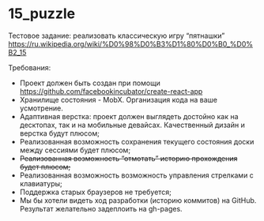 # 15_puzzle

Тестовое задание: реализовать классическую игру “пятнашки” https://ru.wikipedia.org/wiki/%D0%98%D0%B3%D1%80%D0%B0_%D0%B2_15

Требования:
* Проект должен быть создан при помощи https://github.com/facebookincubator/create-react-app
* Хранилище состояния - MobX. Организация кода на ваше усмотрение.
* Адаптивная верстка: проект должен выглядеть достойно как на десктопах, так и на мобильные девайсах. Качественный дизайн и верстка будут плюсом; 
* Реализованная возможность сохранения текущего состояния доски между сессиями будет плюсом;
* ~~Реализованная возможность “отмотать” историю прохождения будет плюсом;~~
* Реализованная возможность возможность управления стрелками с клавиатуры;
* Поддержка старых браузеров не требуется;
* Мы бы хотели видеть ход разработки (историю коммитов) на GitHub. Результат желательно задеплоить на gh-pages.
